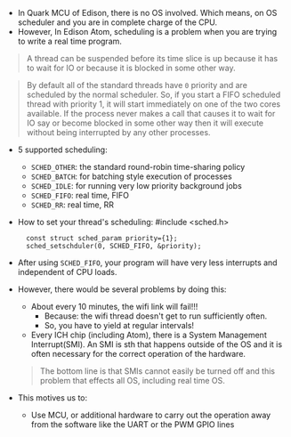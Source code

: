 - In Quark MCU of Edison, there is no OS involved. Which means, on OS scheduler and you are in complete charge of the CPU.
- However, In Edison Atom, scheduling is a problem when you are trying to write a real time program.
> A thread can be suspended before its time slice is up because it has to wait for IO or because it is blocked in some other way.

> By default all of the standard threads have `0` priority and are scheduled by the normal scheduler.
> So, if you start a FIFO scheduled thread with priority 1, it will start immediately on one of the two cores available.
> If the process never makes a call that causes it to wait for IO say or become blocked in some other way then it will execute without being interrupted by any other processes.

- 5 supported scheduling:
	- `SCHED_OTHER`: the standard round-robin time-sharing policy
	- `SCHED_BATCH`: for batching style execution of processes
	- `SCHED_IDLE`: for running very low priority background jobs
	- `SCHED_FIFO`: real time, FIFO
	- `SCHED_RR`: real time, RR
- How to set your thread's scheduling:
		#include <sched.h>

		const struct sched_param priority={1};
		sched_setschduler(0, SCHED_FIFO, &priority);

- After using `SCHED_FIFO`, your program will have very less interrupts and independent of CPU loads. 
- However, there would be several problems by doing this:
	- About every 10 minutes, the wifi link will fail!!!
		- Because: the wifi thread doesn't get to run sufficiently often.
		- So, you have to yield at regular intervals!
	- Every ICH chip (including Atom), there is a System Management Interrupt(SMI). An SMI is sth that happens outside of the OS and it is often necessary for the correct operation of the hardware. 
	> The bottom line is that SMIs cannot easily be turned off and this problem that effects all OS, including real time OS.
- This motives us to:
	- Use MCU, or additional hardware to carry out the operation away from the software like the UART or the PWM GPIO lines